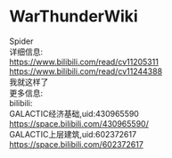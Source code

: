 # WarThunderWiki
Spider<br>
详细信息:<br>
https://www.bilibili.com/read/cv11205311<br>
https://www.bilibili.com/read/cv11244388<br>
我就这样了<br>
更多信息:<br>
bilibili:<br>
GALACTIC经济基础,uid:430965590<br>
https://space.bilibili.com/430965590/<br>
GALACTIC上层建筑,uid:602372617<br>
https://space.bilibili.com/602372617<br>

